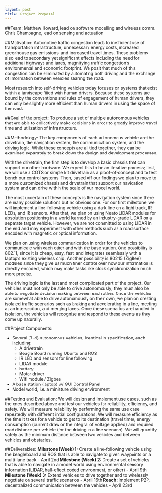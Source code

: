 ```yaml
---
layout: post
title: Project Proposal
---
```


##Team:
Matthew Howard, lead on software modelling and wireless comm.
Chris Champagne, lead on sensing and actuation

##Motivation:
Automotive traffic congestion leads to inefficient use of transportation infrastructure, unnecessary energy costs, increased greenhouse gas emissions, and increased travel times. These problems also lead to secondary yet significant effects including the need for additional highways and lanes, magnifying traffic congestion’s environmental and economic footprint. We posit that much of this congestion can be eliminated by automating both driving and the exchange of information between vehicles sharing the road.

Most research into self-driving vehicles today focuses on systems that exist within a landscape filled with human drivers. Because these systems are bound by the conventions and rules of engagement of human drivers, they can only be slightly more efficient than human drivers in using the space of the road.

##Goal of the project:
To produce a set of multiple autonomous vehicles that are able to collectively make decisions in order to greatly improve travel time and utilization of infrastructure.

##Methodology:
The key components of each autonomous vehicle are the drivetrain, the navigation system, the communication system, and the driving logic. While these concepts are all tied together, they can be examined separately to break down the design and development processes.

With the drivetrain, the first step is to develop a basic chassis that can support our other hardware. We expect this to be an iterative process; first, we will use a COTS or simple kit drivetrain as a proof-of-concept and to test bench our control systems. Then, based off our findings we plan to move to a more customized chassis and drivetrain that support our navigation system and can drive within the scale of our model world.

The most uncertain of these concepts is the navigation system since there are many possible solutions but no obvious one. For our first milestone, we will implement a line-following vehicle using a dark line on a light track, IR LEDs, and IR sensors. After that, we plan on using Neato LIDAR modules for absolution positioning in a world learned by an industry-grade LIDAR on a separate target vehicle. However, we are not committed to using LIDAR in the end and may experiment with other methods such as a road surface encoded with magnetic or optical information.

We plan on using wireless communication in order for the vehicles to communicate with each other and with the base station. One possibility is 802.11, since it is cheap, easy, fast, and integrates seamlessly with a laptop’s existing wireless chip. Another possibility is 802.15 (ZigBee) modules since they give us much finer control over how our information is directly encoded, which may make tasks like clock synchronization much more precise.

The driving logic is the last and most complicated part of the project. Our vehicles must not only be able to drive autonomously; they must also be able to negotiate decision making between each other. Once the vehicles are somewhat able to drive autonomously on their own, we plan on creating isolated traffic scenarios such as braking and accelerating in a line, meeting at an intersection, and merging lanes. Once these scenarios are handled in isolation, the vehicles will recognize and respond to these events as they come up naturally.

##Project Components:
* Several (3-4) autonomous vehicles, identical in specification, each including:
    + A drivetrain
    + Beagle Board running Ubuntu and ROS
    + IR LED and sensors for line following
    + LIDAR module
    + battery
    + Motor driver
    + Wifi module / Zigbee
* A base station (laptop) w/ GUI Control Panel
* Model world, i.e. a miniature driving environment

##Testing and Evaluation:
We will design and implement use cases, such as the ones described above and test our vehicles for reliability, efficiency, and safety. We will measure reliability by performing the same use case repeatedly with different initial configurations. We will measure efficiency as the time it takes for a vehicle to get to its destination (travel time), energy consumption (current draw or the integral of voltage applied) and required road distance per vehicle (for the driving in a line scenario). We will quantify safety as the minimum distance between two vehicles and between vehicles and obstacles.

##Deliverables:
**Milestone (Week) 1:** Create a line-following vehicle using the beagleboard and ROS that is able to navigate to given waypoints on a multi-lane track - April 2nd
**Milestone (Week) 2:** Create a set of vehicles that is able to navigate in a model world using environmental sensory information (LIDAR, hall-effect coded environment, or other) - April 9th
**Milestone (Week) 3:** Extend vehicles to drive together and to wirelessly negotiate on several traffic scenarios - April 16th
**Reach:** Implement P2P, decentralized communication between the vehicles - April 23rd